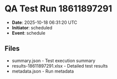 # QA Test Run 18611897291

- **Date**: 2025-10-18 06:31:20 UTC
- **Initiator**: scheduled
- **Event**: schedule

## Files
- summary.json - Test execution summary
- results-18611897291.xlsx - Detailed test results
- metadata.json - Run metadata
